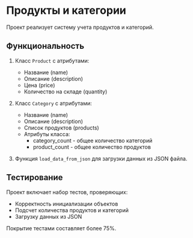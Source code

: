 # Продукты и категории

Проект реализует систему учета продуктов и категорий.

## Функциональность

1. Класс `Product` с атрибутами:
   - Название (name)
   - Описание (description)
   - Цена (price)
   - Количество на складе (quantity)

2. Класс `Category` с атрибутами:
   - Название (name)
   - Описание (description)
   - Список продуктов (products)
   - Атрибуты класса:
     - category_count - общее количество категорий
     - product_count - общее количество продуктов

3. Функция `load_data_from_json` для загрузки данных из JSON файла.

## Тестирование

Проект включает набор тестов, проверяющих:
- Корректность инициализации объектов
- Подсчет количества продуктов и категорий
- Загрузку данных из JSON

Покрытие тестами составляет более 75%.